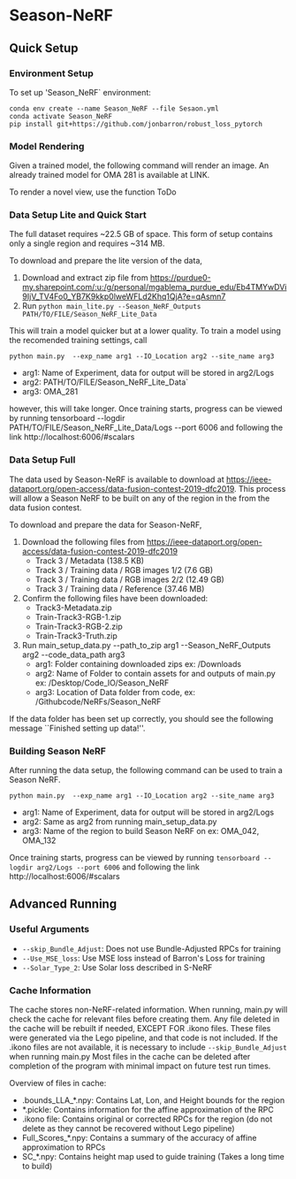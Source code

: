 # Season-NeRF

## Quick Setup

### Environment Setup
To set up 'Season_NeRF` environment:

    conda env create --name Season_NeRF --file Sesaon.yml
    conda activate Season_NeRF
    pip install git+https://github.com/jonbarron/robust_loss_pytorch


### Model Rendering
Given a trained model, the following command will render an image.
An already trained model for OMA 281 is available at LINK.

To render a novel view, use the function
ToDo


### Data Setup Lite and Quick Start
The full dataset requires ~22.5 GB of space.
This form of setup contains only a single region and requires ~314 MB.

To download and prepare the lite version of the data,

1. Download and extract zip file from https://purdue0-my.sharepoint.com/:u:/g/personal/mgablema_purdue_edu/Eb4TMYwDVi9IjV_TV4Fo0_YB7K9kkp0lweWFLd2Khq1QjA?e=qAsmn7
2. Run ``python main_lite.py --Season_NeRF_Outputs PATH/TO/FILE/Season_NeRF_Lite_Data``

This will train a model quicker but at a lower quality.
To train a model using the recomended training settings, call

``
python main.py  --exp_name arg1 --IO_Location arg2 --site_name arg3
``

- arg1: Name of Experiment, data for output will be stored in arg2/Logs
- arg2: PATH/TO/FILE/Season_NeRF_Lite_Data`
- arg3: OMA_281

however, this will take longer.
Once training starts, progress can be viewed by running tensorboard --logdir PATH/TO/FILE/Season_NeRF_Lite_Data/Logs --port 6006 and following the link http://localhost:6006/#scalars


### Data Setup Full
The data used by Season-NeRF is available to download at https://ieee-dataport.org/open-access/data-fusion-contest-2019-dfc2019.
This process will allow a Season NeRF to be built on any of the region in the from the data fusion contest.

To download and prepare the data for Season-NeRF,

1. Download the following files from https://ieee-dataport.org/open-access/data-fusion-contest-2019-dfc2019
   - Track 3 / Metadata	(138.5 KB)
   - Track 3 / Training data / RGB images 1/2	(7.6 GB)
   - Track 3 / Training data / RGB images 2/2	(12.49 GB)
   - Track 3 / Training data / Reference	(37.46 MB)
2. Confirm the following files have been downloaded:
   - Track3-Metadata.zip
   - Train-Track3-RGB-1.zip
   - Train-Track3-RGB-2.zip
   - Train-Track3-Truth.zip
3. Run main_setup_data.py  --path_to_zip arg1 --Season_NeRF_Outputs arg2 --code_data_path arg3
   - arg1: Folder containing downloaded zips ex: /Downloads
   - arg2: Name of Folder to contain assets for and outputs of main.py ex: /Desktop/Code_IO/Season_NeRF
   - arg3: Location of Data folder from code, ex: /Githubcode/NeRFs/Season_NeRF
   
If the data folder has been set up correctly, you should see the following message ``Finished setting up data!''.

### Building Season NeRF
After running the data setup, the following command can be used to train a Season NeRF.

``
python main.py  --exp_name arg1 --IO_Location arg2 --site_name arg3
``
- arg1: Name of Experiment, data for output will be stored in arg2/Logs
- arg2: Same as arg2 from running main_setup_data.py
- arg3: Name of the region to build Season NeRF on ex: OMA_042, OMA_132

Once training starts, progress can be viewed by running
``
tensorboard --logdir arg2/Logs --port 6006
``
and following the link http://localhost:6006/#scalars

## Advanced Running
### Useful Arguments
- ``--skip_Bundle_Adjust``: Does not use Bundle-Adjusted RPCs for training
- ``--Use_MSE_loss``: Use MSE loss instead of Barron's Loss for training
- ``--Solar_Type_2``: Use Solar loss described in S-NeRF

### Cache Information
The cache stores non-NeRF-related information.
When running, main.py will check the cache for relevant files before creating them.
Any file deleted in the cache will be rebuilt if needed, EXCEPT FOR .ikono files.
These files were generated via the Lego pipeline, and that code is not included.
If the .ikono files are not available, it is necessary to include ``--skip_Bundle_Adjust`` when running main.py
Most files in the cache can be deleted after completion of the program with minimal impact on future test run times.

Overview of files in cache:
- .bounds_LLA_*.npy: Contains Lat, Lon, and Height bounds for the region
- *.pickle: Contains information for the affine approximation of the RPC
- .ikono file: Contains original or corrected RPCs for the region (do not delete as they cannot be recovered without Lego pipeline)
- Full_Scores_*.npy: Contains a summary of the accuracy of affine approximation to RPCs
- SC_*.npy: Contains height map used to guide training (Takes a long time to build)
